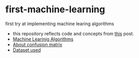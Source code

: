 # first-machine-learning
first try at implementing machine learing algorithms
* this repository reflects code and concepts from [this](https://machinelearningmastery.com/machine-learning-in-python-step-by-step/)  post.
* [Machine Learinig Algorithms](https://machinelearningmastery.com/a-tour-of-machine-learning-algorithms/)
* [About confusion matrix](https://machinelearningmastery.com/confusion-matrix-machine-learning/)
* [Dataset used](https://en.wikipedia.org/wiki/Iris_flower_data_set)
